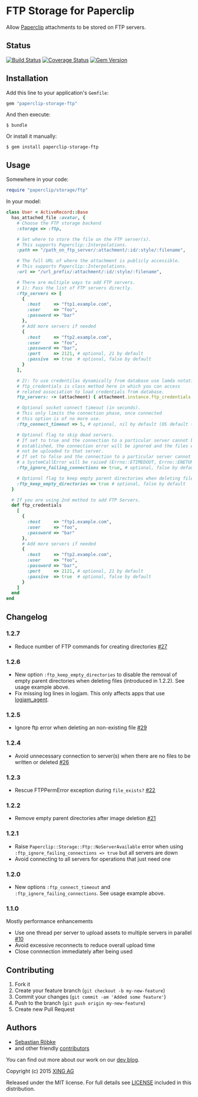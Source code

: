 # FTP Storage for Paperclip

Allow [Paperclip](https://github.com/thoughtbot/paperclip) attachments
to be stored on FTP servers.

## Status

[![Build Status](https://secure.travis-ci.org/xing/paperclip-storage-ftp.png)](http://travis-ci.org/xing/paperclip-storage-ftp)
[![Coverage Status](https://coveralls.io/repos/xing/paperclip-storage-ftp/badge.png?branch=master)](https://coveralls.io/r/xing/paperclip-storage-ftp?branch=master)
[![Gem Version](https://badge.fury.io/rb/paperclip-storage-ftp.png)](http://badge.fury.io/rb/paperclip-storage-ftp)

## Installation

Add this line to your application's `Gemfile`:

```ruby
gem "paperclip-storage-ftp"
```

And then execute:

    $ bundle

Or install it manually:

    $ gem install paperclip-storage-ftp

## Usage

Somewhere in your code:

```ruby
require "paperclip/storage/ftp"
```

In your model:

```ruby
class User < ActiveRecord::Base
  has_attached_file :avatar, {
    # Choose the FTP storage backend
    :storage => :ftp,

    # Set where to store the file on the FTP server(s).
    # This supports Paperclip::Interpolations.
    :path => "/path_on_ftp_server/:attachment/:id/:style/:filename",

    # The full URL of where the attachment is publicly accessible.
    # This supports Paperclip::Interpolations.
    :url => "/url_prefix/:attachment/:id/:style/:filename",

    # There are multiple ways to add FTP servers.
    # 1): Pass the list of FTP servers directly.
    :ftp_servers => [
      {
        :host     => "ftp1.example.com",
        :user     => "foo",
        :password => "bar"
      },
      # Add more servers if needed
      {
        :host     => "ftp2.example.com",
        :user     => "foo",
        :password => "bar",
        :port     => 2121, # optional, 21 by default
        :passive  => true  # optional, false by default
      }
    ],

    # 2): To use credentilas dynamically from database use lamda notation.
    # ftp_credentials is class method here in which you can access
    # related association to load credentials from database.
    ftp_servers: -> (attachment) { attachment.instance.ftp_credentials }

    # Optional socket connect timeout (in seconds).
    # This only limits the connection phase, once connected
    # this option is of no more use.
    :ftp_connect_timeout => 5, # optional, nil by default (OS default timeout)

    # Optional flag to skip dead servers.
    # If set to true and the connection to a particular server cannot be
    # established, the connection error will be ignored and the files will
    # not be uploaded to that server.
    # If set to false and the connection to a particular server cannot be established,
    # a SystemCallError will be raised (Errno::ETIMEDOUT, Errno::ENETUNREACH, etc.).
    :ftp_ignore_failing_connections => true, # optional, false by default

    # Optional flag to keep empty parent directories when deleting files.
    :ftp_keep_empty_directories => true # optional, false by default
  }

  # If you are using 2nd method to add FTP Servers.
  def ftp_credentials
    [
      {
        :host     => "ftp1.example.com",
        :user     => "foo",
        :password => "bar"
      },
      # Add more servers if needed
      {
        :host     => "ftp2.example.com",
        :user     => "foo",
        :password => "bar",
        :port     => 2121, # optional, 21 by default
        :passive  => true  # optional, false by default
      }
    ]
  end
end
```

## Changelog

### 1.2.7

* Reduce number of FTP commands for creating directories [#27](https://github.com/xing/paperclip-storage-ftp/pull/27)

### 1.2.6

* New option `:ftp_keep_empty_directories` to disable the removal of empty parent directories when deleting files (introduced in 1.2.2). See usage example above.
* Fix missing log lines in logjam. This only affects apps that use [logjam_agent](https://github.com/skaes/logjam_agent).

### 1.2.5

* Ignore ftp error when deleting an non-existing file [#29](https://github.com/xing/paperclip-storage-ftp/pull/29)

### 1.2.4

* Avoid unnecessary connection to server(s) when there are no files to be written or deleted [#26](https://github.com/xing/paperclip-storage-ftp/pull/26)

### 1.2.3

* Rescue FTPPermError exception during `file_exists?` [#22](https://github.com/xing/paperclip-storage-ftp/pull/22)

### 1.2.2

* Remove empty parent directories after image deletion [#21](https://github.com/xing/paperclip-storage-ftp/pull/21)

### 1.2.1

* Raise `Paperclip::Storage::Ftp::NoServerAvailable` error when using `:ftp_ignore_failing_connections => true` but all servers are down
* Avoid connecting to all servers for operations that just need one

### 1.2.0

* New options `:ftp_connect_timeout` and `:ftp_ignore_failing_connections`. See usage example above.

### 1.1.0

Mostly performance enhancements

* Use one thread per server to upload assets to multiple servers in parallel [#10](https://github.com/xing/paperclip-storage-ftp/issues/10)
* Avoid excessive reconnects to reduce overall upload time
* Close connnection immediately after being used

## Contributing

1. Fork it
2. Create your feature branch (`git checkout -b my-new-feature`)
3. Commit your changes (`git commit -am 'Added some feature'`)
4. Push to the branch (`git push origin my-new-feature`)
5. Create new Pull Request

## Authors

* [Sebastian Röbke](https://github.com/boosty)
* and other friendly [contributors](https://github.com/xing/paperclip-storage-ftp/graphs/contributors)

You can find out more about our work on our [dev blog](http://devblog.xing.com).

Copyright (c) 2015 [XING AG](http://www.xing.com)

Released under the MIT license. For full details see [LICENSE](https://github.com/xing/paperclip-storage-ftp/blob/master/LICENSE)
included in this distribution.
